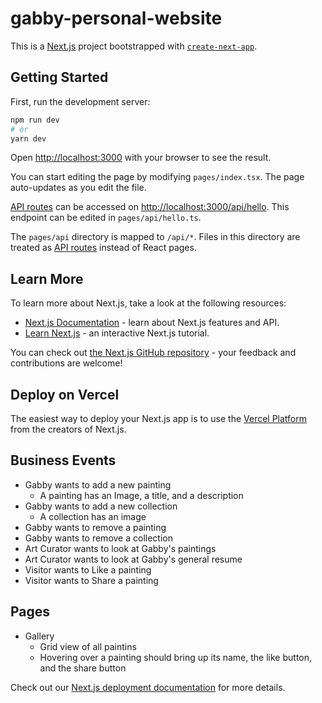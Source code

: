 # gabby-personal-website

This is a [Next.js](https://nextjs.org/) project bootstrapped with [`create-next-app`](https://github.com/vercel/next.js/tree/canary/packages/create-next-app).

## Getting Started

First, run the development server:

```bash
npm run dev
# or
yarn dev
```

Open [http://localhost:3000](http://localhost:3000) with your browser to see the result.

You can start editing the page by modifying `pages/index.tsx`. The page auto-updates as you edit the file.

[API routes](https://nextjs.org/docs/api-routes/introduction) can be accessed on [http://localhost:3000/api/hello](http://localhost:3000/api/hello). This endpoint can be edited in `pages/api/hello.ts`.

The `pages/api` directory is mapped to `/api/*`. Files in this directory are treated as [API routes](https://nextjs.org/docs/api-routes/introduction) instead of React pages.

## Learn More

To learn more about Next.js, take a look at the following resources:

- [Next.js Documentation](https://nextjs.org/docs) - learn about Next.js features and API.
- [Learn Next.js](https://nextjs.org/learn) - an interactive Next.js tutorial.

You can check out [the Next.js GitHub repository](https://github.com/vercel/next.js/) - your feedback and contributions are welcome!

## Deploy on Vercel

The easiest way to deploy your Next.js app is to use the [Vercel Platform](https://vercel.com/new?utm_medium=default-template&filter=next.js&utm_source=create-next-app&utm_campaign=create-next-app-readme) from the creators of Next.js.

## Business Events
  - Gabby wants to add a new painting
      - A painting has an Image, a title, and a description
  - Gabby wants to add a new collection
      - A collection has an image
  - Gabby wants to remove a painting
  - Gabby wants to remove a collection
  - Art Curator wants to look at Gabby's paintings
  - Art Curator wants to look at Gabby's general resume
  - Visitor wants to Like a painting
  - Visitor wants to Share a painting

## Pages
  - Gallery
      - Grid view of all paintins
      - Hovering over a painting should bring up its name, the like button, and the share button

Check out our [Next.js deployment documentation](https://nextjs.org/docs/deployment) for more details.
